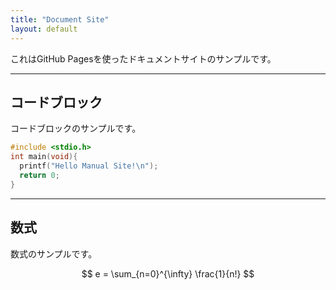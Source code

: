 ```yaml
---
title: "Document Site"
layout: default
---
```


これはGitHub Pagesを使ったドキュメントサイトのサンプルです。 

---

## コードブロック

コードブロックのサンプルです。

```c
#include <stdio.h>
int main(void){
  printf("Hello Manual Site!\n");
  return 0;
}
```

---

## 数式

数式のサンプルです。

$$
e = \sum_{n=0}^{\infty} \frac{1}{n!}
$$

